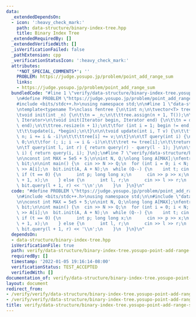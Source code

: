 ```yaml
---
data:
  _extendedDependsOn:
  - icon: ':heavy_check_mark:'
    path: data-structure/binary-index-tree.hpp
    title: Binary Index Tree
  _extendedRequiredBy: []
  _extendedVerifiedWith: []
  _isVerificationFailed: false
  _pathExtension: cpp
  _verificationStatusIcon: ':heavy_check_mark:'
  attributes:
    '*NOT_SPECIAL_COMMENTS*': ''
    PROBLEM: https://judge.yosupo.jp/problem/point_add_range_sum
    links:
    - https://judge.yosupo.jp/problem/point_add_range_sum
  bundledCode: "#line 1 \"verify/data-structure/binary-index-tree.yosupo-point-add-range-sum.test.cpp\"\
    \n#define PROBLEM \"https://judge.yosupo.jp/problem/point_add_range_sum\"\n\n\
    #include <bits/stdc++.h>\nusing namespace std;\n\n#line 1 \"data-structure/binary-index-tree.hpp\"\
    \ntemplate<typename T>\nclass fentree {\n\tint n;\n\tvector<T> tree;\n\npublic:\n\
    \tvoid init(int _n) {\n\t\tn = _n;\n\t\ttree.assign(n + 1, T());\n\t}\n\n\ttemplate<class\
    \ Iterator>\n\tvoid init(Iterator begin, Iterator end) {\n\t\tn = distance(begin,\
    \ end);\n\t\ttree.resize(n + 1);\n\t\tfor (int i = 1; begin != end; i++, begin++)\n\
    \t\t\tupdate(i, *begin);\n\t}\n\n\tvoid update(int i, T v) {\n\t\tfor (; i <=\
    \ n; i += i & -i)\n\t\t\ttree[i] += v;\n\t}\n\n\tT query(int i) {\n\t\tT ret =\
    \ 0;\n\t\tfor (; i; i -= i & -i)\n\t\t\tret += tree[i];\n\t\treturn ret;\n\t}\n\
    \n\tT query(int l, int r) { return query(r) - query(l - 1); }\n\n\tT operator[](int\
    \ i) { return query(i, i); }\n};\n#line 7 \"verify/data-structure/binary-index-tree.yosupo-point-add-range-sum.test.cpp\"\
    \n\nconst int MAX = 5e5 + 5;\n\nint N, Q;\nlong long A[MAX];\nfentree<long long>\
    \ bit;\n\nint main() {\n  cin >> N >> Q;\n  for (int i = 0; i < N; i++)\n    cin\
    \ >> A[i];\n  bit.init(A, A + N);\n  while (Q--) {\n    int t; cin >> t;\n   \
    \ if (t == 0) {\n      int p; long long x;\n      cin >> p >> x;\n      bit.update(p\
    \ + 1, x);\n    } else {\n      int l, r;\n      cin >> l >> r;\n      cout <<\
    \ bit.query(l + 1, r) << '\\n';\n    }\n  }\n}\n"
  code: "#define PROBLEM \"https://judge.yosupo.jp/problem/point_add_range_sum\"\n\
    \n#include <bits/stdc++.h>\nusing namespace std;\n\n#include \"data-structure/binary-index-tree.hpp\"\
    \n\nconst int MAX = 5e5 + 5;\n\nint N, Q;\nlong long A[MAX];\nfentree<long long>\
    \ bit;\n\nint main() {\n  cin >> N >> Q;\n  for (int i = 0; i < N; i++)\n    cin\
    \ >> A[i];\n  bit.init(A, A + N);\n  while (Q--) {\n    int t; cin >> t;\n   \
    \ if (t == 0) {\n      int p; long long x;\n      cin >> p >> x;\n      bit.update(p\
    \ + 1, x);\n    } else {\n      int l, r;\n      cin >> l >> r;\n      cout <<\
    \ bit.query(l + 1, r) << '\\n';\n    }\n  }\n}\n"
  dependsOn:
  - data-structure/binary-index-tree.hpp
  isVerificationFile: true
  path: verify/data-structure/binary-index-tree.yosupo-point-add-range-sum.test.cpp
  requiredBy: []
  timestamp: '2022-01-05 19:16:14-08:00'
  verificationStatus: TEST_ACCEPTED
  verifiedWith: []
documentation_of: verify/data-structure/binary-index-tree.yosupo-point-add-range-sum.test.cpp
layout: document
redirect_from:
- /verify/verify/data-structure/binary-index-tree.yosupo-point-add-range-sum.test.cpp
- /verify/verify/data-structure/binary-index-tree.yosupo-point-add-range-sum.test.cpp.html
title: verify/data-structure/binary-index-tree.yosupo-point-add-range-sum.test.cpp
---
```

